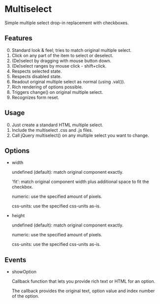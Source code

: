 Multiselect
===========

Simple multiple select drop-in replacement with checkboxes.

Features
--------
0.	Standard look & feel; tries to match original multiple select.
0.	Click on any part of the item to select or deselect.
0.	(De)select by dragging with mouse button down.
0.	(De)select ranges by mouse click - shift+click.
0.	Respects selected state.
0.	Respects disabled state.
0.	Readout original multiple select as normal (using .val()).
0.	Rich rendering of options possible.
0.	Triggers change() on original multiple select.
0.	Recognizes form reset.

Usage
-----
0.	Just create a standard HTML multiple select.
0.	Include the multiselect .css and .js files.
0.	Call jQuery multiselect() on any multiple select you want to change.

Options
-------
*	width

	undefined (default): match original component exactly.

	'fit': match original component width plus additional space to fit the checkbox.

	numeric: use the specified amount of pixels.

	css-units: use the specified css-units as-is.

*	height

	undefined (default): match original component exactly.

	numeric: use the specified amount of pixels.

	css-units: use the specified css-units as-is.

Events
------
*	showOption

	Callback function that lets you provide rich text or HTML for an option.

	The callback provides the original text, option value and index number of the option.